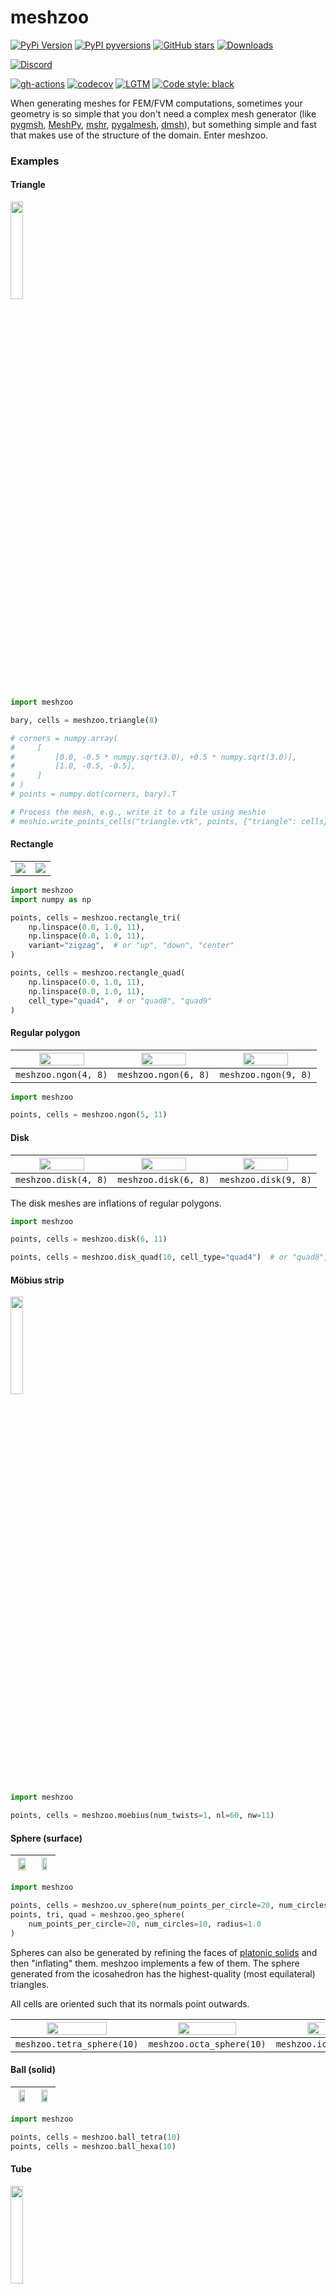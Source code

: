 # meshzoo

[![PyPi Version](https://img.shields.io/pypi/v/meshzoo.svg?style=flat-square)](https://pypi.org/project/meshzoo/)
[![PyPI pyversions](https://img.shields.io/pypi/pyversions/meshzoo.svg?style=flat-square)](https://pypi.org/project/meshzoo/)
[![GitHub stars](https://img.shields.io/github/stars/nschloe/meshzoo.svg?style=flat-square&logo=github&label=Stars&logoColor=white)](https://github.com/nschloe/meshzoo)
[![Downloads](https://pepy.tech/badge/meshzoo/month?style=flat-square)](https://pepy.tech/project/meshzoo)

<!--[![PyPi downloads](https://img.shields.io/pypi/dm/meshzoo.svg?style=flat-square)](https://pypistats.org/packages/meshzoo)-->

[![Discord](https://img.shields.io/static/v1?logo=discord&logoColor=white&label=chat&message=on%20discord&color=7289da&style=flat-square)](https://discord.gg/PBCCvwHqpv)

[![gh-actions](https://img.shields.io/github/workflow/status/nschloe/meshzoo/ci?style=flat-square)](https://github.com/nschloe/meshzoo/actions?query=workflow%3Aci)
[![codecov](https://img.shields.io/codecov/c/github/nschloe/meshzoo.svg?style=flat-square)](https://codecov.io/gh/nschloe/meshzoo)
[![LGTM](https://img.shields.io/lgtm/grade/python/github/nschloe/meshzoo.svg?style=flat-square)](https://lgtm.com/projects/g/nschloe/meshzoo)
[![Code style: black](https://img.shields.io/badge/code%20style-black-000000.svg?style=flat-square)](https://github.com/psf/black)

When generating meshes for FEM/FVM computations, sometimes your geometry is so simple
that you don't need a complex mesh generator (like
[pygmsh](https://github.com/nschloe/pygmsh/),
[MeshPy](https://github.com/inducer/meshpy),
[mshr](https://bitbucket.org/fenics-project/mshr),
[pygalmesh](https://github.com/nschloe/pygalmesh/),
[dmsh](https://github.com/nschloe/dmsh/)),
but something simple and fast that makes use of the structure of the domain. Enter
meshzoo.

### Examples

#### Triangle

<img src="https://github.com/meshpro/meshzoo/blob/assets/triangle.svg" width="20%">

```python
import meshzoo

bary, cells = meshzoo.triangle(8)

# corners = numpy.array(
#     [
#         [0.0, -0.5 * numpy.sqrt(3.0), +0.5 * numpy.sqrt(3.0)],
#         [1.0, -0.5, -0.5],
#     ]
# )
# points = numpy.dot(corners, bary).T

# Process the mesh, e.g., write it to a file using meshio
# meshio.write_points_cells("triangle.vtk", points, {"triangle": cells})
```

#### Rectangle

<table width="100%">
  <tr width="100%">
  <td width="50%"><img src="https://github.com/meshpro/meshzoo/blob/assets/rectangle.svg"/></td>
  <td width="50%"><img src="https://github.com/meshpro/meshzoo/blob/assets/rectangle-quad.svg"/></td>
  </tr>
</table>

```python
import meshzoo
import numpy as np

points, cells = meshzoo.rectangle_tri(
    np.linspace(0.0, 1.0, 11),
    np.linspace(0.0, 1.0, 11),
    variant="zigzag",  # or "up", "down", "center"
)

points, cells = meshzoo.rectangle_quad(
    np.linspace(0.0, 1.0, 11),
    np.linspace(0.0, 1.0, 11),
    cell_type="quad4",  # or "quad8", "quad9"
)
```

#### Regular polygon

| <img src="https://github.com/meshpro/meshzoo/blob/assets/4gon.svg" width="70%"> | <img src="https://github.com/meshpro/meshzoo/blob/assets/6gon.svg" width="70%"> | <img src="https://github.com/meshpro/meshzoo/blob/assets/9gon.svg" width="70%"> |
| :----------------------------------------------------------------: | :----------------------------------------------------------------: | :----------------------------------------------------------------: |
|                        `meshzoo.ngon(4, 8)`                        |                        `meshzoo.ngon(6, 8)`                        |                        `meshzoo.ngon(9, 8)`                        |

```python
import meshzoo

points, cells = meshzoo.ngon(5, 11)
```

#### Disk

| <img src="https://github.com/meshpro/meshzoo/blob/assets/4gon_disk.svg" width="70%"> | <img src="https://github.com/meshpro/meshzoo/blob/assets/6gon_disk.svg" width="70%"> | <img src="https://github.com/meshpro/meshzoo/blob/assets/9gon_disk.svg" width="70%"> |
| :---------------------------------------------------------------------: | :---------------------------------------------------------------------: | :---------------------------------------------------------------------: |
|                          `meshzoo.disk(4, 8)`                           |                          `meshzoo.disk(6, 8)`                           |                          `meshzoo.disk(9, 8)`                           |

The disk meshes are inflations of regular polygons.

```python
import meshzoo

points, cells = meshzoo.disk(6, 11)

points, cells = meshzoo.disk_quad(10, cell_type="quad4")  # or "quad8", "quad9"
```

#### Möbius strip

<img src="https://github.com/meshpro/meshzoo/blob/assets/moebius.png" width="20%">

```python
import meshzoo

points, cells = meshzoo.moebius(num_twists=1, nl=60, nw=11)
```

#### Sphere (surface)

| <img src="https://github.com/meshpro/meshzoo/blob/assets/uv_sphere.png" width="80%"> | <img src="https://github.com/meshpro/meshzoo/blob/assets/geo-sphere.png" width="60%"> |
| :---------------------------------------------------------------------: | :----------------------------------------------------------------------: |

```python
import meshzoo

points, cells = meshzoo.uv_sphere(num_points_per_circle=20, num_circles=10, radius=1.0)
points, tri, quad = meshzoo.geo_sphere(
    num_points_per_circle=20, num_circles=10, radius=1.0
)
```

Spheres can also be generated by refining the faces of [platonic
solids](https://en.wikipedia.org/wiki/Platonic_solid) and then "inflating" them. meshzoo
implements a few of them. The sphere generated from the icosahedron has the
highest-quality (most equilateral) triangles.

All cells are oriented such that its normals point outwards.

| <img src="https://github.com/meshpro/meshzoo/blob/assets/tetra-sphere.png" width="70%"> | <img src="https://github.com/meshpro/meshzoo/blob/assets/octa-sphere.png" width="70%"> | <img src="https://github.com/meshpro/meshzoo/blob/assets/icosa-sphere.png" width="70%"> |
| :------------------------------------------------------------------------: | :-----------------------------------------------------------------------: | :------------------------------------------------------------------------: |
|                         `meshzoo.tetra_sphere(10)`                         |                         `meshzoo.octa_sphere(10)`                         |                         `meshzoo.icosa_sphere(10)`                         |

#### Ball (solid)

| <img src="https://github.com/meshpro/meshzoo/blob/assets/ball-tetra.png" width="70%"> | <img src="https://github.com/meshpro/meshzoo/blob/assets/ball-hexa.png" width="70%"> |
| :----------------------------------------------------------------------: | :---------------------------------------------------------------------: |

```python
import meshzoo

points, cells = meshzoo.ball_tetra(10)
points, cells = meshzoo.ball_hexa(10)
```

#### Tube

<img src="https://github.com/meshpro/meshzoo/blob/assets/tube.png" width="20%">

```python
import meshzoo

points, cells = meshzoo.tube(length=1.0, radius=1.0, n=30)
```

#### Cube

| <img src="https://github.com/meshpro/meshzoo/blob/assets/cube.png" width="70%"> | <img src="https://github.com/meshpro/meshzoo/blob/assets/cube-hexa.png" width="50%"> |
| :----------------------------------------------------------------: | :---------------------------------------------------------------------: |

```python
import meshzoo
import numpy as np

points, cells = meshzoo.cube_tetra(
    np.linspace(0.0, 1.0, 11), np.linspace(0.0, 1.0, 11), np.linspace(0.0, 1.0, 11)
)
points, cells = meshzoo.cube_hexa(
    np.linspace(0.0, 1.0, 11), np.linspace(0.0, 1.0, 11), np.linspace(0.0, 1.0, 11)
)
```

### Extra, extra

In addition to this, the
[`examples/`](https://github.com/nschloe/meshzoo/tree/main/examples) directory
contains a couple of instructive examples for other mesh generators.

### Installation

meshzoo is [available from the Python Package
Index](https://pypi.org/project/meshzoo/), so simply do

```
pip install meshzoo
```

to install.

### Testing

To run the meshzoo unit tests, check out this repository and run

```
pytest
```

### License

This software is published under the [GPLv3
license](https://www.gnu.org/licenses/gpl-3.0.en.html).
